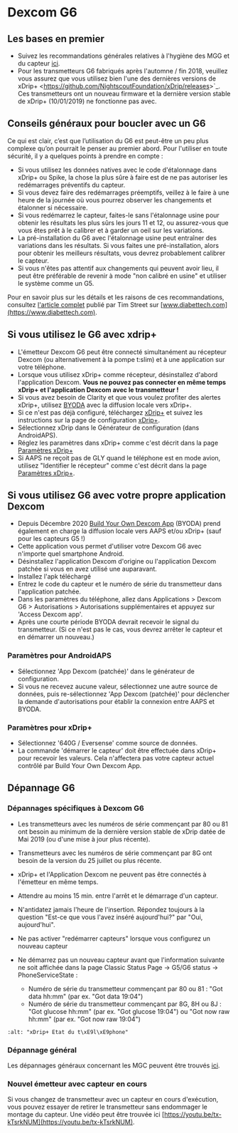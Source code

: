 # Dexcom G6

## Les bases en premier

- Suivez les recommandations générales relatives à l'hygiène des MGG et du capteur [ici](../Hardware/GeneralCGMRecommendation.md).
- Pour les transmetteurs G6 fabriqués après l'automne / fin 2018, veuillez vous assurez que vous utilisez bien l'une des dernières versions de xDrip+ \<<https://github.com/NightscoutFoundation/xDrip/releases>>\`\_. Ces transmetteurs ont un nouveau firmware et la dernière version stable de xDrip+ (10/01/2019) ne fonctionne pas avec.

## Conseils généraux pour boucler avec un G6

Ce qui est clair, c’est que l’utilisation du G6 est peut-être un peu plus complexe qu’on pourrait le penser au premier abord. Pour l'utiliser en toute sécurité, il y a quelques points à prendre en compte :

- Si vous utilisez les données natives avec le code d'étalonnage dans xDrip+ ou Spike, la chose la plus sûre à faire est de ne pas autoriser les redémarrages préventifs du capteur.
- Si vous devez faire des redémarrages préemptifs, veillez à le faire à une heure de la journée où vous pourrez observer les changements et étalonner si nécessaire.
- Si vous redémarrez le capteur, faites-le sans l'étalonnage usine pour obtenir les résultats les plus sûrs les jours 11 et 12, ou assurez-vous que vous êtes prêt à le calibrer et à garder un oeil sur les variations.
- La pré-installation du G6 avec l'étalonnage usine peut entraîner des variations dans les résultats. Si vous faites une pré-installation, alors pour obtenir les meilleurs résultats, vous devrez probablement calibrer le capteur.
- Si vous n'êtes pas attentif aux changements qui peuvent avoir lieu, il peut être préférable de revenir à mode "non calibré en usine" et utiliser le système comme un G5.

Pour en savoir plus sur les détails et les raisons de ces recommandations, consultez [l'article complet](https://www.diabettech.com/artificial-pancreas/diy-looping-and-cgm/) publié par Tim Street sur [www.diabettech.com](https://www.diabettech.com).

## Si vous utilisez le G6 avec xdrip+

- L'émetteur Dexcom G6 peut être connecté simultanément au récepteur Dexcom (ou alternativement à la pompe t:slim) et à une application sur votre téléphone.
- Lorsque vous utilisez xDrip+ comme récepteur, désinstallez d'abord l'application Dexcom. **Vous ne pouvez pas connecter en même temps xDrip+ et l'application Dexcom avec le transmetteur !**
- Si vous avez besoin de Clarity et que vous voulez profiter des alertes xDrip+, utilisez [BYODA](../Hardware/DexcomG6.md#si-vous-utilisez-le-g6-avec-votre-propre-application-dexcom) avec la diffusion locale vers xDrip+.
- Si ce n'est pas déjà configuré, téléchargez [xDrip+](https://github.com/NightscoutFoundation/xDrip) et suivez les instructions sur la page de configuration [xDrip+](../Configuration/xdrip.md).
- Sélectionnez xDrip dans le Générateur de configuration (dans AndroidAPS).
- Réglez les paramètres dans xDrip+ comme c'est décrit dans la page [Paramètres xDrip+](../Configuration/xdrip.md)
- Si AAPS ne reçoit pas de GLY quand le téléphone est en mode avion, utilisez "Identifier le récepteur" comme c'est décrit dans la page [Paramètres xDrip+](../Configuration/xdrip.md).

## Si vous utilisez G6 avec votre propre application Dexcom

- Depuis Décembre 2020 [Build Your Own Dexcom App](https://docs.google.com/forms/d/e/1FAIpQLScD76G0Y-BlL4tZljaFkjlwuqhT83QlFM5v6ZEfO7gCU98iJQ/viewform?fbzx=2196386787609383750&fbclid=IwAR2aL8Cps1s6W8apUVK-gOqgGpA-McMPJj9Y8emf_P0-_gAsmJs6QwAY-o0) (BYODA) prend également en charge la diffusion locale vers AAPS et/ou xDrip+ (sauf pour les capteurs G5 !)
- Cette application vous permet d'utiliser votre Dexcom G6 avec n'importe quel smartphone Android.
- Désinstallez l'application Dexcom d'origine ou l'application Dexcom patchée si vous en avez utilisé une auparavant.
- Installez l'apk téléchargé
- Entrez le code du capteur et le numéro de série du transmetteur dans l'application patchée.
- Dans les paramètres du téléphone, allez dans Applications > Dexcom G6 > Autorisations > Autorisations supplémentaires et appuyez sur 'Access Dexcom app'.
- Après une courte période BYODA devrait recevoir le signal du transmetteur. (Si ce n'est pas le cas, vous devrez arrêter le capteur et en démarrer un nouveau.)

### Paramètres pour AndroidAPS

- Sélectionnez 'App Dexcom (patchée)' dans le générateur de configuration.
- Si vous ne recevez aucune valeur, sélectionnez une autre source de données, puis re-sélectionnez 'App Dexcom (patchée)' pour déclencher la demande d'autorisations pour établir la connexion entre AAPS et BYODA.

### Paramètres pour xDrip+

- Sélectionnez '640G / Eversense' comme source de données.
- La commande 'démarrer le capteur' doit être effectuée dans xDrip+ pour recevoir les valeurs. Cela n'affectera pas votre capteur actuel contrôlé par Build Your Own Dexcom App.

## Dépannage G6

### Dépannages spécifiques à Dexcom G6

- Les transmetteurs avec les numéros de série commençant par 80 ou 81 ont besoin au minimum de la dernière version stable de xDrip datée de Mai 2019 (ou d'une mise à jour plus récente).

- Transmetteurs avec les numéros de série commençant par 8G ont besoin de la version du 25 juillet ou plus récente.

- xDrip+ et l'Application Dexcom ne peuvent pas être connectés à l'émetteur en même temps.

- Attendre au moins 15 min. entre l'arrêt et le démarrage d'un capteur.

- N'antidatez jamais l'heure de l'insertion. Répondez toujours à la question "Est-ce que vous l'avez inséré aujourd'hui?" par "Oui, aujourd'hui".

- Ne pas activer "redémarrer capteurs" lorsque vous configurez un nouveau capteur

- Ne démarrez pas un nouveau capteur avant que l'information suivante ne soit affichée dans la page Classic Status Page -> G5/G6 status -> PhoneServiceState :

  - Numéro de série du transmetteur commençant par 80 ou 81 : "Got data hh:mm" (par ex. "Got data 19:04")
  - Numéro de série du transmetteur commençant par 8G, 8H ou 8J : "Got glucose hh:mm" (par ex. "Got glucose 19:04") ou "Got now raw hh:mm" (par ex. "Got now raw 19:04")

```{image} ../images/xDrip_Dexcom_PhoneServiceState.png
:alt: "xDrip+ Etat du t\xE9l\xE9phone"
```

### Dépannage général

Les dépannages généraux concernant les MGC peuvent être trouvés [ici](./GeneralCGMRecommendation.html#depannage).

### Nouvel émetteur avec capteur en cours

Si vous changez de transmetteur avec un capteur en cours d'exécution, vous pouvez essayer de retirer le transmetteur sans endommager le montage du capteur. Une vidéo peut être trouvée ici [https://youtu.be/tx-kTsrkNUM](https://youtu.be/tx-kTsrkNUM).
